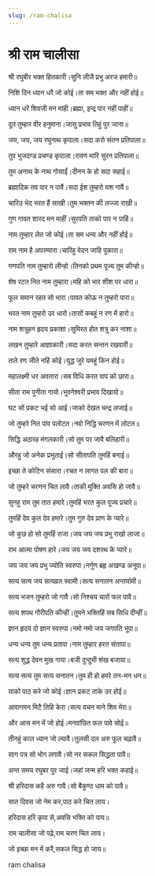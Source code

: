 ```yaml
---
slug: /ram-chalisa
---
```

# श्री राम चालीसा

श्री रघुबीर भक्त हितकारी।सुनि लीजै प्रभु अरज हमारी॥

निशि दिन ध्यान धरै जो कोई।ता सम भक्त और नहीं होई॥

ध्यान धरें शिवजी मन मांही।ब्रह्मा, इन्द्र पार नहीं पाहीं॥

दूत तुम्हार वीर हनुमाना।जासु प्रभाव तिहुं पुर जाना॥

जय, जय, जय रघुनाथ कृपाला।सदा करो संतन प्रतिपाला॥

तुव भुजदण्ड प्रचण्ड कृपाला।रावण मारि सुरन प्रतिपाला॥

तुम अनाथ के नाथ गोसाईं।दीनन के हो सदा सहाई॥

ब्रह्मादिक तव पार न पावैं।सदा ईश तुम्हरो यश गावैं॥

चारिउ भेद भरत हैं साखी।तुम भक्तन की लज्जा राखी॥

गुण गावत शारद मन माहीं।सुरपति ताको पार न पाहिं॥

नाम तुम्हार लेत जो कोई।ता सम धन्य और नहीं होई॥

राम नाम है अपरम्पारा।चारिहु वेदन जाहि पुकारा॥

गणपति नाम तुम्हारो लीन्हो।तिनको प्रथम पूज्य तुम कीन्हो॥

शेष रटत नित नाम तुम्हारा।महि को भार शीश पर धारा॥

फूल समान रहत सो भारा।पावत कोऊ न तुम्हरो पारा॥

भरत नाम तुम्हरो उर धारो।तासों कबहूं न रण में हारो॥

नाम शत्रुहन हृदय प्रकाशा।सुमिरत होत शत्रु कर नाशा॥

लखन तुम्हारे आज्ञाकारी।सदा करत सन्तन रखवारी॥

ताते रण जीते नहिं कोई।युद्ध जुरे यमहूं किन होई॥

महालक्ष्मी धर अवतारा।सब विधि करत पाप को छारा॥

सीता राम पुनीता गायो।भुवनेश्वरी प्रभाव दिखायो॥

घट सों प्रकट भई सो आई।जाको देखत चन्द्र लजाई॥

जो तुम्हरे नित पांव पलोटत।नवो निद्धि चरणन में लोटत॥

सिद्धि अठारह मंगलकारी।सो तुम पर जावै बलिहारी॥

औरहु जो अनेक प्रभुताई।सो सीतापति तुमहिं बनाई॥

इच्छा ते कोटिन संसारा।रचत न लागत पल की बारा॥

जो तुम्हरे चरणन चित लावै।ताकी मुक्ति अवसि हो जावै॥

सुनहु राम तुम तात हमारे।तुमहिं भरत कुल पूज्य प्रचारे॥

तुमहिं देव कुल देव हमारे।तुम गुरु देव प्राण के प्यारे॥

जो कुछ हो सो तुमहिं राजा।जय जय जय प्रभु राखो लाजा॥

राम आत्मा पोषण हारे।जय जय जय दशरथ के प्यारे॥

जय जय जय प्रभु ज्योति स्वरुपा।नर्गुण ब्रहृ अखण्ड अनूपा॥

सत्य सत्य जय सत्यव्रत स्वामी।सत्य सनातन अन्तर्यामी॥

सत्य भजन तुम्हरो जो गावै।सो निश्चय चारों फल पावै॥

सत्य शपथ गौरीपति कीन्हीं।तुमने भक्तिहिं सब सिधि दीन्हीं॥

ज्ञान हृदय दो ज्ञान स्वरुपा।नमो नमो जय जगपति भूपा॥

धन्य धन्य तुम धन्य प्रतापा।नाम तुम्हार हरत संतापा॥

सत्य शुद्ध देवन मुख गाया।बजी दुन्दुभी शंख बजाया॥

सत्य सत्य तुम सत्य सनातन।तुम ही हो हमरे तन-मन धन॥

याको पाठ करे जो कोई।ज्ञान प्रकट ताके उर होई॥

आवागमन मिटै तिहि केरा।सत्य वचन माने शिव मेरा॥

और आस मन में जो होई।मनवांछित फल पावे सोई॥

तीनहुं काल ध्यान जो ल्यावै।तुलसी दल अरु फूल चढ़ावै॥

साग पत्र सो भोग लगावै।सो नर सकल सिद्धता पावै॥

अन्त समय रघुबर पुर जाई।जहां जन्म हरि भक्त कहाई॥

श्री हरिदास कहै अरु गावै।सो बैकुण्ठ धाम को पावै॥


सात दिवस जो नेम कर,पाठ करे चित लाय।

हरिदास हरि कृपा से,अवसि भक्ति को पाय॥

राम चालीसा जो पढ़े,राम चरण चित लाय।

जो इच्छा मन में करै,सकल सिद्ध हो जाय॥

<span class='index-text'> ram chalisa</span>